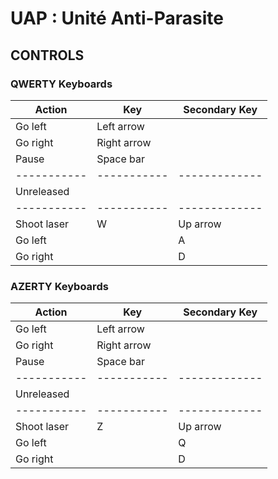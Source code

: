# UAP : Unité Anti-Parasite

## CONTROLS

### QWERTY Keyboards
| Action      | Key         | Secondary Key |
| ----------- | ----------- | ------------- |
| Go left     | Left arrow  |               |
| Go right    | Right arrow |               |
| Pause       | Space bar   |               |
| ----------- | ----------- | ------------- |
| Unreleased                                |
| ----------- | ----------- | ------------- |
| Shoot laser | W           | Up arrow      |
| Go left     |             | A             |
| Go right    |             | D             |

### AZERTY Keyboards
| Action      | Key         | Secondary Key |
| ----------- | ----------- | ------------- |
| Go left     | Left arrow  |               |
| Go right    | Right arrow |               |
| Pause       | Space bar   |               |
| ----------- | ----------- | ------------- |
| Unreleased                                |
| ----------- | ----------- | ------------- |
| Shoot laser | Z           | Up arrow      |
| Go left     |             | Q             |
| Go right    |             | D             |
